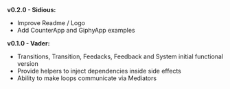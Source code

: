 **v0.2.0 - Sidious:**

- Improve Readme / Logo
- Add CounterApp and GiphyApp examples

**v0.1.0 - Vader:**

- Transitions, Transition, Feedacks, Feedback and System initial functional version
- Provide helpers to inject dependencies inside side effects 
- Ability to make loops communicate via Mediators
